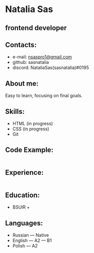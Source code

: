# Natalia Sas

## frontend developer

## Contacts:
* e-mail: nsaspro1@gmail.com
* github: sasnatalia
* discord: NataliaSas(sasnatalia)#0195
## About me:
Easy to learn, focusing on final goals.
## Skills:
* HTML (in progress)
* CSS (in progress)
* Git 
## Code Example:
```
```
## Experience:
```
```
## Education:
* BSUIR
    + 

## Languages:
* Russian — Native
* English — A2 — B1 
* Polish — A2
